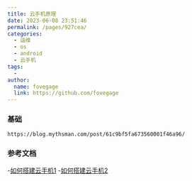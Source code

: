 ```yaml
---
title: 云手机原理
date: 2023-06-08 23:51:46
permalink: /pages/927cea/
categories:
  - 运维
  - os
  - android
  - 云手机
tags:
  - 
author: 
  name: fovegage
  link: https://github.com/fovegage
---
```

### 基础
```
https://blog.mythsman.com/post/61c9bf5fa673560001f46a96/
```
### 参考文档
-[如何搭建云手机1](https://blog.csdn.net/GiveMeFive_Fuck/article/details/106362732)
-[如何搭建云手机2](https://www.jianshu.com/p/305399d923b3)
